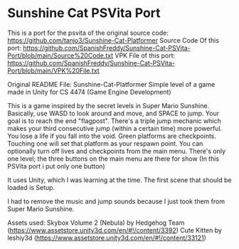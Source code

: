 # Sunshine Cat PSVita Port
This is a port for the psvita of the original source code: https://github.com/tanjo3/Sunshine-Cat-Platformer
Source Code Of this port: https://github.com/SpanishFreddy/Sunshine-Cat-PSVita-Port/blob/main/Source%20Code.txt
VPK File of this port: https://github.com/SpanishFreddy/Sunshine-Cat-PSVita-Port/blob/main/VPK%20File.txt

Original README File:
Sunshine-Cat-Platformer
Simple level of a game made in Unity for CS 4474 (Game Engine Development)

This is a game inspired by the secret levels in Super Mario Sunshine. Basically, use WASD to look around and move, and SPACE to jump. Your goal is to reach the end "flagpost".
There's a triple jump mechanic which makes your third consecutive jump (within a certain time) more powerful.
You lose a life if you fall into the void. Green platforms are checkpoints. Touching one will set that platform as your respawn point.
You can optionally turn off lives and checkpoints from the main menu.
There's only one level; the three buttons on the main menu are there for show (In this PSVita port i put only one button)

It uses Unity, which I was learning at the time.
The first scene that should be loaded is Setup.

I had to remove the music and jump sounds because I just took them from Super Mario Sunshine.

Assets used:
Skybox Volume 2 (Nebula) by Hedgehog Team (https://www.assetstore.unity3d.com/en/#!/content/3392)
Cute Kitten by leshiy3d (https://www.assetstore.unity3d.com/en/#!/content/33121)
